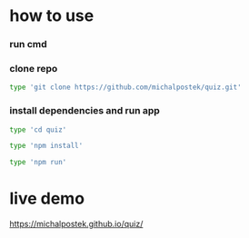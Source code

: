 # how to use

### run cmd

### clone repo

```bash
type 'git clone https://github.com/michalpostek/quiz.git'
```

### install dependencies and run app

```bash
type 'cd quiz'
```

```bash
type 'npm install'
```

```bash
type 'npm run' 
```

# live demo

https://michalpostek.github.io/quiz/
